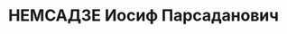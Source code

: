 ---
title: НЕМСАДЗЕ Иосиф Парсаданович
description: "Род. в 1886, грузин. Род занятий: в момент ареста работал Зам. Нач.\
  \ восстановительного поезда ст. Тбилиси. \n  Осужден Тройкой при НКВД ГССР 04.12.1937.\
  \ Мера наказания: расстрел с конфискацией личного имущества. Дата расстрела: 11.12.1937"
---